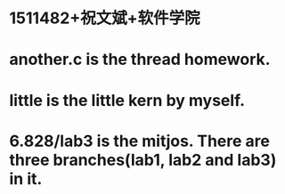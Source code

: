 1511482+祝文斌+软件学院
====================================
another.c is the thread homework.
====================================
little is the little kern by myself.
====================================
6.828/lab3 is the mitjos. There are three branches(lab1, lab2 and lab3) in it.
====================================
